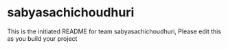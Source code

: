 # sabyasachichoudhuri
This is the initiated README for team sabyasachichoudhuri, Please edit this as you build your project
